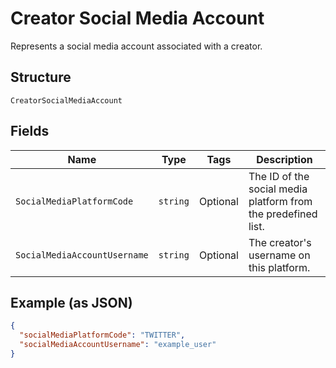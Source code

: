 
# Creator Social Media Account

Represents a social media account associated with a creator.

## Structure

`CreatorSocialMediaAccount`

## Fields

| Name | Type | Tags | Description |
|  --- | --- | --- | --- |
| `SocialMediaPlatformCode` | `string` | Optional | The ID of the social media platform from the predefined list. |
| `SocialMediaAccountUsername` | `string` | Optional | The creator's username on this platform. |

## Example (as JSON)

```json
{
  "socialMediaPlatformCode": "TWITTER",
  "socialMediaAccountUsername": "example_user"
}
```

